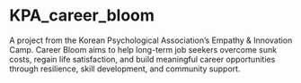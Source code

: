 # KPA_career_bloom
A project from the Korean Psychological Association’s Empathy &amp; Innovation Camp. Career Bloom aims to help long-term job seekers overcome sunk costs, regain life satisfaction, and build meaningful career opportunities through resilience, skill development, and community support.
